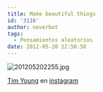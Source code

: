 ```yaml
---
title: Make beautiful things
id: '3116'
author: neverbot
tags:
  - Pensamientos aleatorios
date: 2012-05-20 22:58:58
---
```


![201205202255.jpg](./201205202255.jpg)

[Tim Young](https://twitter.com/#!/timyoung) en [instagram](http://instagr.am/p/DnIKl/)